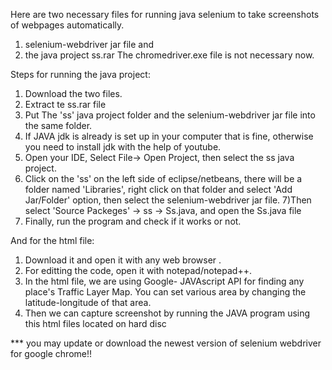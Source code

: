 Here are two necessary files for running java selenium to take screenshots of webpages automatically. 
1) selenium-webdriver jar file and
2) the java project ss.rar
  The chromedriver.exe file is not necessary now.

Steps for running the java project:
1) Download  the two files.
2) Extract te ss.rar file 
3) Put The 'ss' java project folder and the selenium-webdriver jar file into the same folder.
4) If JAVA jdk is already is set up in your computer that is fine, otherwise you need to install jdk with the help of youtube.
5) Open your IDE, Select File-> Open Project, then select the ss java project.
6) Click on the 'ss' on the left side of eclipse/netbeans, there will be a folder named 'Libraries', right click on that folder and
  select 'Add Jar/Folder' option, then select the selenium-webdriver jar file.
7)Then select 'Source Packeges' -> ss -> Ss.java, and open the Ss.java file
8) Finally, run the program and check if it works or not.



And for the html file:
1. Download it and open it with any web browser .
2. For editting the code, open it with notepad/notepad++.
3. In the html file, we are using Google- JAVAscript API for finding any place's Traffic Layer Map.
You can set various area by changing the latitude-longitude of that area.
4. Then we can capture screenshot by running the JAVA program using this html files located on hard disc


*** you may update or download the newest version of selenium webdriver for google chrome!!
